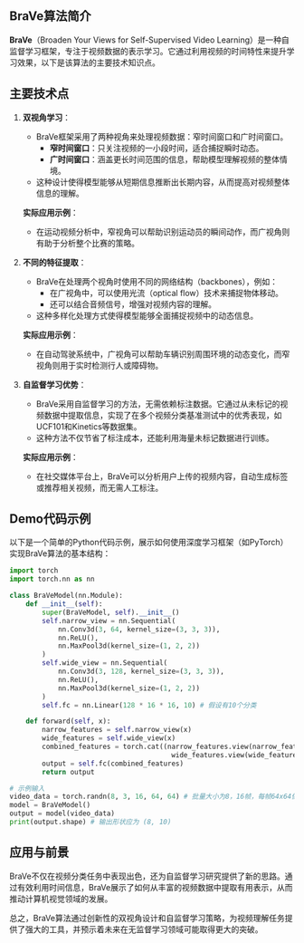 ## BraVe算法简介

**BraVe**（Broaden Your Views for Self-Supervised Video Learning）是一种自监督学习框架，专注于视频数据的表示学习。它通过利用视频的时间特性来提升学习效果，以下是该算法的主要技术知识点。

## 主要技术点

1. **双视角学习**：
   - BraVe框架采用了两种视角来处理视频数据：窄时间窗口和广时间窗口。
     - **窄时间窗口**：只关注视频的一小段时间，适合捕捉瞬时动态。
     - **广时间窗口**：涵盖更长时间范围的信息，帮助模型理解视频的整体情境。
   - 这种设计使得模型能够从短期信息推断出长期内容，从而提高对视频整体信息的理解。

   **实际应用示例**：
   - 在运动视频分析中，窄视角可以帮助识别运动员的瞬间动作，而广视角则有助于分析整个比赛的策略。

2. **不同的特征提取**：
   - BraVe在处理两个视角时使用不同的网络结构（backbones），例如：
     - 在广视角中，可以使用光流（optical flow）技术来捕捉物体移动。
     - 还可以结合音频信号，增强对视频内容的理解。
   - 这种多样化处理方式使得模型能够全面捕捉视频中的动态信息。

   **实际应用示例**：
   - 在自动驾驶系统中，广视角可以帮助车辆识别周围环境的动态变化，而窄视角则用于实时检测行人或障碍物。

3. **自监督学习优势**：
   - BraVe采用自监督学习的方法，无需依赖标注数据。它通过从未标记的视频数据中提取信息，实现了在多个视频分类基准测试中的优秀表现，如UCF101和Kinetics等数据集。
   - 这种方法不仅节省了标注成本，还能利用海量未标记数据进行训练。

   **实际应用示例**：
   - 在社交媒体平台上，BraVe可以分析用户上传的视频内容，自动生成标签或推荐相关视频，而无需人工标注。

## Demo代码示例

以下是一个简单的Python代码示例，展示如何使用深度学习框架（如PyTorch）实现BraVe算法的基本结构：

```python
import torch
import torch.nn as nn

class BraVeModel(nn.Module):
    def __init__(self):
        super(BraVeModel, self).__init__()
        self.narrow_view = nn.Sequential(
            nn.Conv3d(3, 64, kernel_size=(3, 3, 3)),
            nn.ReLU(),
            nn.MaxPool3d(kernel_size=(1, 2, 2))
        )
        self.wide_view = nn.Sequential(
            nn.Conv3d(3, 128, kernel_size=(3, 3, 3)),
            nn.ReLU(),
            nn.MaxPool3d(kernel_size=(1, 2, 2))
        )
        self.fc = nn.Linear(128 * 16 * 16, 10) # 假设有10个分类

    def forward(self, x):
        narrow_features = self.narrow_view(x)
        wide_features = self.wide_view(x)
        combined_features = torch.cat((narrow_features.view(narrow_features.size(0), -1),
                                        wide_features.view(wide_features.size(0), -1)), dim=1)
        output = self.fc(combined_features)
        return output

# 示例输入
video_data = torch.randn(8, 3, 16, 64, 64) # 批量大小为8，16帧，每帧64x64像素
model = BraVeModel()
output = model(video_data)
print(output.shape) # 输出形状应为 (8, 10)
```

## 应用与前景

BraVe不仅在视频分类任务中表现出色，还为自监督学习研究提供了新的思路。通过有效利用时间信息，BraVe展示了如何从丰富的视频数据中提取有用表示，从而推动计算机视觉领域的发展。

总之，BraVe算法通过创新性的双视角设计和自监督学习策略，为视频理解任务提供了强大的工具，并预示着未来在无监督学习领域可能取得更大的突破。